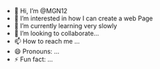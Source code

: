 - 👋 Hi, I’m @MGN12
- 👀 I’m interested in how I can create a web Page
- 🌱 I’m currently learning very slowly 
- 💞️ I’m looking to collaborate...
- 📫 How to reach me ...
- 😄 Pronouns: ...
- ⚡ Fun fact: ...

<!---
MGN12/MGN12 is a ✨ special ✨ repository because its `README.md` (this file) appears on your GitHub profile.
You can click the Preview link to take a look at your changes.
--->
